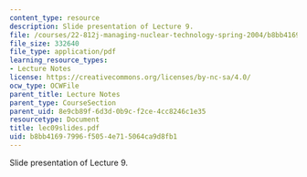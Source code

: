 ```yaml
---
content_type: resource
description: Slide presentation of Lecture 9.
file: /courses/22-812j-managing-nuclear-technology-spring-2004/b8bb41697996f5054e715064ca9d8fb1_lec09slides.pdf
file_size: 332640
file_type: application/pdf
learning_resource_types:
- Lecture Notes
license: https://creativecommons.org/licenses/by-nc-sa/4.0/
ocw_type: OCWFile
parent_title: Lecture Notes
parent_type: CourseSection
parent_uid: 8e9cb89f-6d3d-0b9c-f2ce-4cc8246c1e35
resourcetype: Document
title: lec09slides.pdf
uid: b8bb4169-7996-f505-4e71-5064ca9d8fb1
---
```

Slide presentation of Lecture 9.
